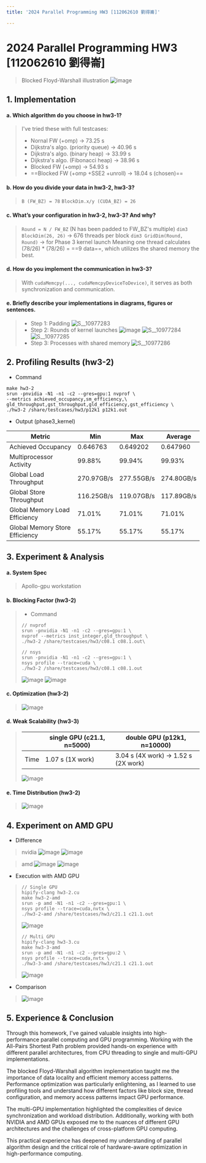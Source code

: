 ```yaml
---
title: '2024 Parallel Programming HW3 [112062610 劉得崙]'

---
```


# 2024 Parallel Programming HW3 [112062610 劉得崙]

> Blocked Floyd-Warshall illustration
>![image](https://hackmd.io/_uploads/r1VvGh_B1e.png)

## 1. Implementation
#### a. Which algorithm do you choose in hw3-1?
> I've tried these with full testcases:
> - Nornal FW (+omp) -> 73.25 s
> - Dijkstra's algo. (priority queue) -> 40.96 s
> - Dijkstra's algo. (binary heap)    -> 33.99 s
> - Dijkstra's algo. (Fibonacci heap) -> 38.96 s
> - Blocked FW (+omp) -> 54.93 s
> - ==Blocked FW (+omp +SSE2 +unroll) -> 18.04 s (chosen)==

#### b. How do you divide your data in hw3-2, hw3-3?
> `B (FW_BZ) = 78`
> `BlockDim.x/y (CUDA_BZ) = 26`

#### c. What’s your configuration in hw3-2, hw3-3? And why?
> `Round = N / FW_BZ` (N has been padded to FW_BZ's multiple)
> `dim3 BlockDim(26, 26)` -> 676 threads per block
> `dim3 GridDim(Round, Round)` -> for Phase 3 kernel launch
> Meaning one thread calculates (78/26) * (78/26) = ==9 data==, which utilizes the shared memory the best.

#### d. How do you implement the communication in hw3-3?
> With `cudaMemcpy(..., cudaMemcpyDeviceToDevice)`, it serves as both synchronization and communication.

#### e. Briefly describe your implementations in diagrams, figures or sentences.
> - Step 1: Padding
> ![S__10977283](https://hackmd.io/_uploads/BJGNnnuH1g.jpg)
> - Step 2: Rounds of kernel launches
> ![image](https://hackmd.io/_uploads/SJEZp2_B1e.png)
> ![S__10977284](https://hackmd.io/_uploads/ry6sk6uS1e.jpg)
> ![S__10977285](https://hackmd.io/_uploads/ryU2ypurJx.jpg)
> - Step 3: Processes with shared memory
> ![S__10977286](https://hackmd.io/_uploads/H1DbMaOryl.jpg)


## 2. Profiling Results (hw3-2)

- Command
```
make hw3-2
srun -pnvidia -N1 -n1 -c2 --gres=gpu:1 nvprof \
--metrics achieved_occupancy,sm_efficiency,\
gld_throughput,gst_throughput,gld_efficiency,gst_efficiency \
./hw3-2 /share/testcases/hw3/p12k1 p12k1.out
```
- Output (phase3_kernel)

| Metric | Min | Max | Average |
|-|-|-|-|
| Achieved Occupancy | 0.646763 | 0.649202 | 0.647960 |
| Multiprocessor Activity | 99.88% | 99.94% | 99.93% |
| Global Load Throughput | 270.97GB/s | 277.55GB/s | 274.80GB/s |
| Global Store Throughput | 116.25GB/s | 119.07GB/s | 117.89GB/s |
| Global Memory Load Efficiency | 71.01% | 71.01% | 71.01% |
| Global Memory Store Efficiency | 55.17% | 55.17% | 55.17% |

## 3. Experiment & Analysis
#### a. System Spec
> Apollo-gpu workstation

#### b. Blocking Factor (hw3-2)
> - Command
> ```
> // nvprof
> srun -pnvidia -N1 -n1 -c2 --gres=gpu:1 \
> nvprof --metrics inst_integer,gld_throughput \
> ./hw3-2 /share/testcases/hw3/c08.1 c08.1.out\
> 
> // nsys
> srun -pnvidia -N1 -n1 -c2 --gres=gpu:1 \
> nsys profile --trace=cuda \
> ./hw3-2 /share/testcases/hw3/c08.1 c08.1.out
> ```
>![image](https://hackmd.io/_uploads/BkEOmNKHJe.png)
>![image](https://hackmd.io/_uploads/rkTOQ4Frkg.png)

#### c. Optimization (hw3-2)
>![image](https://hackmd.io/_uploads/HJDyyHKSJx.png)

#### d. Weak Scalability (hw3-3)
>|  | single GPU (c21.1, n=5000) | double GPU (p12k1, n=10000)  |
>|-|-|-|
>| Time | 1.07 s (1X work) | 3.04  s (4X work) -> 1.52 s (2X work)  |
>
>![image](https://hackmd.io/_uploads/S18swBtHke.png)


#### e. Time Distribution (hw3-2)
>![image](https://hackmd.io/_uploads/H1qdAHKSkl.png)


## 4. Experiment on AMD GPU
- Difference
> nvidia
>![image](https://hackmd.io/_uploads/H1eRm8YByg.png)
>![image](https://hackmd.io/_uploads/S1jAQ8tr1g.png)

> amd
>![image](https://hackmd.io/_uploads/SkQY7IKS1e.png)
>![image](https://hackmd.io/_uploads/Skv27LFr1l.png)

- Execution with AMD GPU
> ```
> // Single GPU
> hipify-clang hw3-2.cu
> make hw3-2-amd
> srun -p amd -N1 -n1 -c2 --gres=gpu:1 \
> nsys profile --trace=cuda,nvtx \
> ./hw3-2-amd /share/testcases/hw3/c21.1 c21.1.out
> ```
>![image](https://hackmd.io/_uploads/HyXTALFByg.png)
> ```
> // Multi GPU
> hipify-clang hw3-3.cu
> make hw3-3-amd
> srun -p amd -N1 -n1 -c2 --gres=gpu:2 \
> nsys profile --trace=cuda,nvtx \
> ./hw3-3-amd /share/testcases/hw3/c21.1 c21.1.out
> ```
>![image](https://hackmd.io/_uploads/ryBqR8Kr1x.png)

- Comparison
>![image](https://hackmd.io/_uploads/Hk-j6UFS1x.png)


## 5. Experience & Conclusion
Through this homework, I've gained valuable insights into high-performance parallel computing and GPU programming. Working with the All-Pairs Shortest Path problem provided hands-on experience with different parallel architectures, from CPU threading to single and multi-GPU implementations.

The blocked Floyd-Warshall algorithm implementation taught me the importance of data locality and efficient memory access patterns. Performance optimization was particularly enlightening, as I learned to use profiling tools and understand how different factors like block size, thread configuration, and memory access patterns impact GPU performance.

The multi-GPU implementation highlighted the complexities of device synchronization and workload distribution. Additionally, working with both NVIDIA and AMD GPUs exposed me to the nuances of different GPU architectures and the challenges of cross-platform GPU computing.

This practical experience has deepened my understanding of parallel algorithm design and the critical role of hardware-aware optimization in high-performance computing.
